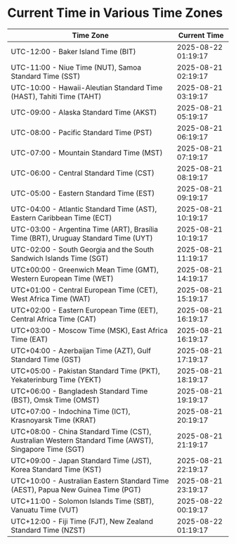 # Current Time in Various Time Zones

| Time Zone | Current Time |
|-----------|--------------|
| UTC-12:00 - Baker Island Time (BIT) | 2025-08-22 01:19:17 |
| UTC-11:00 - Niue Time (NUT), Samoa Standard Time (SST) | 2025-08-21 02:19:17 |
| UTC-10:00 - Hawaii-Aleutian Standard Time (HAST), Tahiti Time (TAHT) | 2025-08-21 03:19:17 |
| UTC-09:00 - Alaska Standard Time (AKST) | 2025-08-21 05:19:17 |
| UTC-08:00 - Pacific Standard Time (PST) | 2025-08-21 06:19:17 |
| UTC-07:00 - Mountain Standard Time (MST) | 2025-08-21 07:19:17 |
| UTC-06:00 - Central Standard Time (CST) | 2025-08-21 08:19:17 |
| UTC-05:00 - Eastern Standard Time (EST) | 2025-08-21 09:19:17 |
| UTC-04:00 - Atlantic Standard Time (AST), Eastern Caribbean Time (ECT) | 2025-08-21 10:19:17 |
| UTC-03:00 - Argentina Time (ART), Brasília Time (BRT), Uruguay Standard Time (UYT) | 2025-08-21 10:19:17 |
| UTC-02:00 - South Georgia and the South Sandwich Islands Time (SGT) | 2025-08-21 11:19:17 |
| UTC±00:00 - Greenwich Mean Time (GMT), Western European Time (WET) | 2025-08-21 14:19:17 |
| UTC+01:00 - Central European Time (CET), West Africa Time (WAT) | 2025-08-21 15:19:17 |
| UTC+02:00 - Eastern European Time (EET), Central Africa Time (CAT) | 2025-08-21 16:19:17 |
| UTC+03:00 - Moscow Time (MSK), East Africa Time (EAT) | 2025-08-21 16:19:17 |
| UTC+04:00 - Azerbaijan Time (AZT), Gulf Standard Time (GST) | 2025-08-21 17:19:17 |
| UTC+05:00 - Pakistan Standard Time (PKT), Yekaterinburg Time (YEKT) | 2025-08-21 18:19:17 |
| UTC+06:00 - Bangladesh Standard Time (BST), Omsk Time (OMST) | 2025-08-21 19:19:17 |
| UTC+07:00 - Indochina Time (ICT), Krasnoyarsk Time (KRAT) | 2025-08-21 20:19:17 |
| UTC+08:00 - China Standard Time (CST), Australian Western Standard Time (AWST), Singapore Time (SGT) | 2025-08-21 21:19:17 |
| UTC+09:00 - Japan Standard Time (JST), Korea Standard Time (KST) | 2025-08-21 22:19:17 |
| UTC+10:00 - Australian Eastern Standard Time (AEST), Papua New Guinea Time (PGT) | 2025-08-21 23:19:17 |
| UTC+11:00 - Solomon Islands Time (SBT), Vanuatu Time (VUT) | 2025-08-22 00:19:17 |
| UTC+12:00 - Fiji Time (FJT), New Zealand Standard Time (NZST) | 2025-08-22 01:19:17 |
